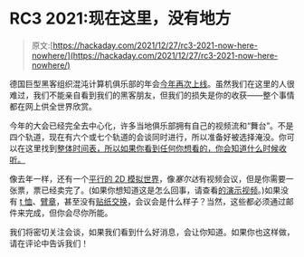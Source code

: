 # RC3 2021:现在这里，没有地方

> 原文:[https://hackaday.com/2021/12/27/rc3-2021-now-here-nowhere/](https://hackaday.com/2021/12/27/rc3-2021-now-here-nowhere/)

德国巨型黑客组织混沌计算机俱乐部的年会[今年再次上线](https://events.ccc.de/#rc3-2021-opening-closing-c3newsshow-en)。虽然我们在这里的人很难过，我们不能亲自看到我们的黑客朋友，但我们的损失是你的收获——整个事情都在网上供全世界欣赏。

今年的大会已经完全去中心化，许多当地俱乐部拥有自己的视频流和“舞台”。不是四个轨道，现在有六个或七个轨道的会谈同时进行，所以准备好被选择淹没。你可以在这里找到[整体时间表，所以如果你看到任何你想看的，你会知道什么时候收听。](https://rc3.world/2021/public_fahrplan)

像去年一样，还有一个[平行的 2D 模拟世界](https://howto.rc3.world/)，像*塞尔达*有视频会议，但是你需要一张票，票已经卖完了。(如果你想知道这是怎么回事，请查看[的演示视频](https://press.rc3.world/world-footage/all.mp4)。)如果没有 [t 恤](https://merch.rc3.world/products)、[臂章](https://pretix.hmnd.de/hmnd/rc3-21/)，甚至没有[贴纸交换](https://stickeroperation.center/)，会议会是什么样子？当然，这些都必须通过邮件来完成，但你会尽你所能。

我们将密切关注会谈，如果我们看到什么好消息，会让你知道。如果你也这样做，请在评论中告诉我们！
